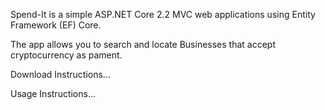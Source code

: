 
Spend-It is a simple ASP.NET Core 2.2 MVC web applications using Entity Framework (EF) Core. 


The app allows you to search and locate Businesses that accept cryptocurrency as pament.

Download Instructions...

Usage Instructions...
